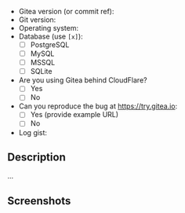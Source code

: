 <!-- NOTE: If your issue is a security concern, please send an email to security@gitea.io instead of opening a public issue -->

<!--
    1. Please speak English, this is the language all maintainers can speak and write.
    2. Please ask questions or configuration/deploy problems on our Discord
       server (https://discord.gg/gitea) or forum (https://discourse.gitea.io).
    3. Please take a moment to check that your issue doesn't already exist.
    4. Make sure it's not mentioned in the FAQ (https://docs.gitea.io/en-us/faq)
    5. Please give all relevant information below for bug reports, because
       incomplete details will be handled as an invalid report.
-->

- Gitea version (or commit ref):
- Git version:
- Operating system:
  <!-- Please include information on whether you built gitea yourself, used one of our downloads or are using some other package -->
  <!-- Please also tell us how you are running gitea, e.g. if it is being run from docker, a command-line, systemd etc. --->
  <!-- If you are using a package or systemd tell us what distribution you are using -->
- Database (use `[x]`):
  - [ ] PostgreSQL
  - [ ] MySQL
  - [ ] MSSQL
  - [ ] SQLite
- Are you using Gitea behind CloudFlare?
  - [ ] Yes
  - [ ] No
- Can you reproduce the bug at https://try.gitea.io:
  - [ ] Yes (provide example URL)
  - [ ] No
- Log gist:
<!-- It really is important to provide pertinent logs -->
<!-- Please read https://docs.gitea.io/en-us/logging-configuration/#debugging-problems -->
<!-- In addition, if your problem relates to git commands set `RUN_MODE=dev` at the top of app.ini -->

## Description

...


## Screenshots

<!-- **If this issue involves the Web Interface, please include a screenshot** -->
